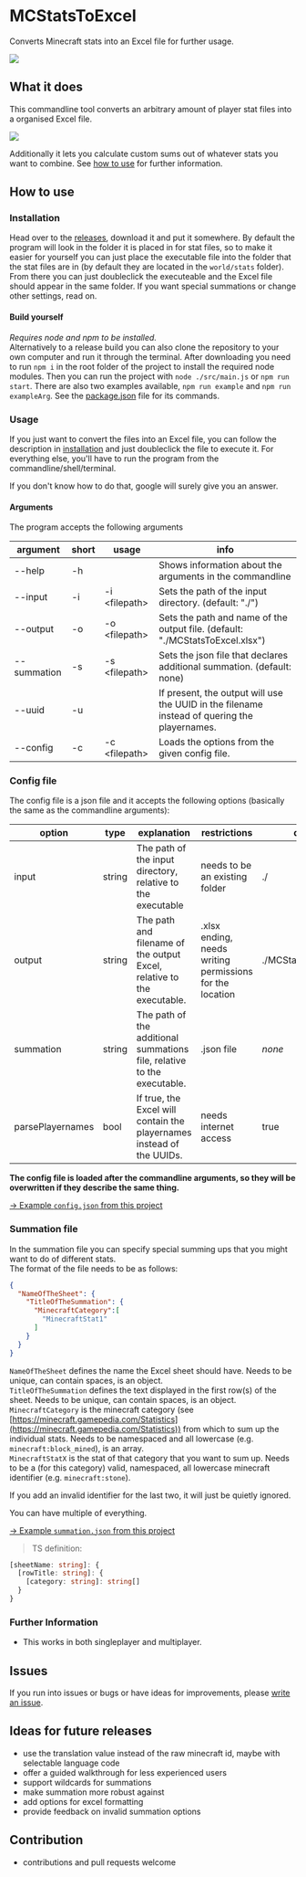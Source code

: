 # MCStatsToExcel
Converts Minecraft stats into an Excel file for further usage.

[![](https://img.shields.io/github/v/release/plagiatus/MCStatsToExcel?style=flat-square)](https://github.com/plagiatus/MCStatsToExcel/releases/latest)


## What it does

This commandline tool converts an arbitrary amount of player stat files into a organised Excel file.

![](https://i.imgur.com/n7BFqHm.png)

Additionally it lets you calculate custom sums out of whatever stats you want to combine. See [how to use](#how-to-use) for further information.

## How to use

### Installation

Head over to the [releases](./releases/latest), download it and put it somewhere. By default the program will look in the folder it is placed in for stat files, so to make it easier for yourself you can just place the executable file into the folder that the stat files are in (by default they are located in the `world/stats` folder). From there you can just doubleclick the executeable and the Excel file should appear in the same folder. If you want special summations or change other settings, read on.

#### Build yourself

_Requires node and npm to be installed._  
Alternatively to a release build you can also clone the repository to your own computer and run it through the terminal. After downloading you need to run `npm i` in the root folder of the project to install the required node modules. Then you can run the project with `node ./src/main.js` or `npm run start`. There are also two examples available, `npm run example` and `npm run exampleArg`. See the [package.json](./package.json) file for its commands.

### Usage
If you just want to convert the files into an Excel file, you can follow the description in [installation](#installation) and just doubleclick the file to execute it. For everything else, you'll have to run the program from the commandline/shell/terminal.

If you don't know how to do that, google will surely give you an answer.

#### Arguments
The program accepts the following arguments

|argument|short|usage|info|
|-|-|-|-|
|--help|-h||Shows information about the arguments in the commandline|
|--input|-i|-i &lt;filepath&gt;|Sets the path of the input directory. (default: "./")|
|--output|-o|-o &lt;filepath&gt;|Sets the path and name of the output file. (default: "./MCStatsToExcel.xlsx")|
|--summation|-s|-s &lt;filepath&gt;|Sets the json file that declares additional summation. (default: none)|
|--uuid|-u||If present, the output will use the UUID in the filename instead of quering the playernames.|
|--config|-c|-c &lt;filepath&gt;|Loads the options from the given config file.

### Config file
The config file is a json file and it accepts the following options (basically the same as the commandline arguments):

|option|type|explanation|restrictions|default|
|-|-|-|-|-|
|input|string| The path of the input directory, relative to the executable|needs to be an existing folder|./|
|output|string|The path and filename of the output Excel, relative to the executable.|.xlsx ending, needs writing permissions for the location|./MCStatsToExcel.xlsx|
|summation|string|The path of the additional summations file, relative to the executable.|.json file|_none_|
|parsePlayernames|bool|If true, the Excel will contain the playernames instead of the UUIDs.|needs internet access|true|

**The config file is loaded after the commandline arguments, so they will be overwritten if they describe the same thing.**

[-> Example `config.json` from this project](./example/config.json)

### Summation file

In the summation file you can specify special summing ups that you might want to do of different stats.  
The format of the file needs to be as follows:

```json
{
  "NameOfTheSheet": {
    "TitleOfTheSummation": {
      "MinecraftCategory":[
        "MinecraftStat1"
      ]
    }
  }
}
```
`NameOfTheSheet` defines the name the Excel sheet should have. Needs to be unique, can contain spaces, is an object.  
`TitleOfTheSummation` defines the text displayed in the first row(s) of the sheet. Needs to be unique, can contain spaces, is an object.  
`MinecraftCategory` is the minecraft category (see [https://minecraft.gamepedia.com/Statistics](https://minecraft.gamepedia.com/Statistics)) from which to sum up the individual stats. Needs to be namespaced and all lowercase (e.g. `minecraft:block_mined`), is an array.  
`MinecraftStatX` is the stat of that category that you want to sum up. Needs to be a (for this category) valid, namespaced, all lowercase minecraft identifier (e.g. `minecraft:stone`).

If you add an invalid identifier for the last two, it will just be quietly ignored.

You can have multiple of everything.

[-> Example `summation.json` from this project](./example/summationExample.json)


> TS definition:
```ts
[sheetName: string]: {
  [rowTitle: string]: {
    [category: string]: string[]
  }
}
```


### Further Information
- This works in both singleplayer and multiplayer.

## Issues
If you run into issues or bugs or have ideas for improvements, please [write an issue](./issues).

## Ideas for future releases

- use the translation value instead of the raw minecraft id, maybe with selectable language code
- offer a guided walkthrough for less experienced users
- support wildcards for summations
- make summation more robust against 
- add options for excel formatting
- provide feedback on invalid summation options

## Contribution
- contributions and pull requests welcome